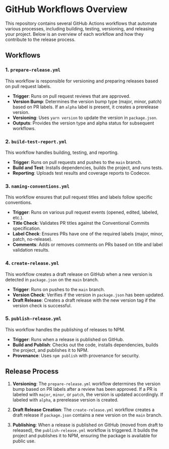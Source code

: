 # GitHub Workflows Overview

This repository contains several GitHub Actions workflows that automate various processes, including building, testing, versioning, and releasing your project. Below is an overview of each workflow and how they contribute to the release process.

## Workflows

### 1. `prepare-release.yml`

This workflow is responsible for versioning and preparing releases based on pull request labels.

- **Trigger**: Runs on pull request reviews that are approved.
- **Version Bump**: Determines the version bump type (major, minor, patch) based on PR labels. If an `alpha` label is present, it creates a prerelease version.
- **Versioning**: Uses `yarn version` to update the version in `package.json`.
- **Outputs**: Provides the version type and alpha status for subsequent workflows.

### 2. `build-test-report.yml`

This workflow handles building, testing, and reporting.

- **Trigger**: Runs on pull requests and pushes to the `main` branch.
- **Build and Test**: Installs dependencies, builds the project, and runs tests.
- **Reporting**: Uploads test results and coverage reports to Codecov.

### 3. `naming-conventions.yml`

This workflow ensures that pull request titles and labels follow specific conventions.

- **Trigger**: Runs on various pull request events (opened, edited, labeled, etc.).
- **Title Check**: Validates PR titles against the Conventional Commits specification.
- **Label Check**: Ensures PRs have one of the required labels (major, minor, patch, no-release).
- **Comments**: Adds or removes comments on PRs based on title and label validation results.

### 4. `create-release.yml`

This workflow creates a draft release on GitHub when a new version is detected in `package.json` on the `main` branch.

- **Trigger**: Runs on pushes to the `main` branch.
- **Version Check**: Verifies if the version in `package.json` has been updated.
- **Draft Release**: Creates a draft release with the new version tag if the version check is successful.

### 5. `publish-release.yml`

This workflow handles the publishing of releases to NPM.

- **Trigger**: Runs when a release is published on GitHub.
- **Build and Publish**: Checks out the code, installs dependencies, builds the project, and publishes it to NPM.
- **Provenance**: Uses `npm publish` with provenance for security.

## Release Process

1. **Versioning**: The `prepare-release.yml` workflow determines the version bump based on PR labels after a review has been approved. If a PR is labeled with `major`, `minor`, or `patch`, the version is updated accordingly. If labeled with `alpha`, a prerelease version is created.

2. **Draft Release Creation**: The `create-release.yml` workflow creates a draft release if `package.json` contains a new version on the `main` branch.

3. **Publishing**: When a release is published on GitHub (moved from draft to released), the `publish-release.yml` workflow is triggered. It builds the project and publishes it to NPM, ensuring the package is available for public use.

